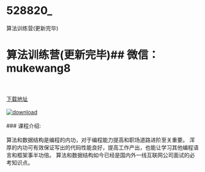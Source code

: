# 528820_
算法训练营(更新完毕)
# 算法训练营(更新完毕)## 微信：mukewang8
<br/></br>[下载地址](http://www.36tz.cn/article/528820 "下载地址")
<br/></br>[![download](http://36tz.cn/muke_img/2019_11_1-87-300x111.png "下载地址")](http://www.36tz.cn/article/528820 "下载地址")
<br/></br>### 课程介绍:<br/></br>算法和数据结构是编程的内功，对于编程能力提高和职场道路进阶至关重要。
浑厚的内功可有效保证写出的代码性能良好，提高工作产出，也能让学习其他编程语言和框架事半功倍。
算法和数据结构如今已经是国内外一线互联网公司面试的必考知识点。


